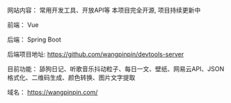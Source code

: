 网站内容： 常用开发工具、开放API等
本项目完全开源, 项目持续更新中

前端： Vue

后端： Spring Boot



后端项目地址: https://github.com/wangpinpin/devtools-server

目前功能： 舔狗日记、听歌音乐抖动粒子、每日一文、壁纸、网易云API、JSON格式化、二维码生成、颜色转换、图片文字提取

域名： https://wangpinpin.com/
